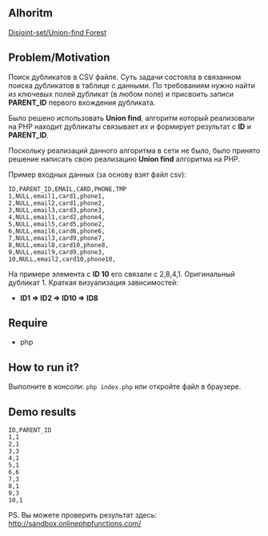 Alhoritm
--
[Disjoint-set/Union-find Forest](https://ru.wikipedia.org/wiki/%D0%A1%D0%B8%D1%81%D1%82%D0%B5%D0%BC%D0%B0_%D0%BD%D0%B5%D0%BF%D0%B5%D1%80%D0%B5%D1%81%D0%B5%D0%BA%D0%B0%D1%8E%D1%89%D0%B8%D1%85%D1%81%D1%8F_%D0%BC%D0%BD%D0%BE%D0%B6%D0%B5%D1%81%D1%82%D0%B2)

Problem/Motivation
--
Поиск дубликатов в CSV файле. Суть задачи состояла в связанном поиска дубликатов в таблице с данными. По требованиям нужно найти из ключевых полей дубликат (в любом поле) и присвоить записи **PARENT_ID** первого вхождения дубликата. 

Было решено использовать **Union find**, алгоритм который реализовали на PHP находит дубликаты связывает их и формирует результат с **ID** и **PARENT_ID**.

Поскольку реализаций данного алгоритма в сети не было, было принято решение написать свою реализацию **Union find** алгоритма на PHP.

Пример входных данных (за основу взят файл csv):
```
ID,PARENT_ID,EMAIL,CARD,PHONE,TMP
1,NULL,email1,card1,phone1,
2,NULL,email2,card1,phone2,
3,NULL,email3,card3,phone3,
4,NULL,email1,card2,phone4,
5,NULL,email5,card5,phone2,
6,NULL,email6,card6,phone6,
7,NULL,email3,card9,phone7,
8,NULL,email8,card10,phone8,
9,NULL,email9,card9,phone3,
10,NULL,email2,card10,phone10,
```

На примере элемента с **ID 10** его связали с 2,8,4,1. Оригинальный дубликат 1. Краткая визуализация зависимостей:
- **ID1 => ID2 => ID10 => ID8**

Require
--
- php

How to run it?
--
Выполните в консоли: ``php index.php`` или откройте файл в браузере.

Demo results
--
```
ID,PARENT_ID
1,1
2,1
3,3
4,1
5,1
6,6
7,3
8,1
9,3
10,1
```
PS. Вы можете проверить результат здесь: http://sandbox.onlinephpfunctions.com/
